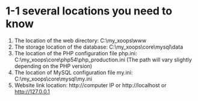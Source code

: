 # 1-1 several locations you need to know



1. The location of the web directory: C:\my\_xoops\www
2. The storage location of the database: C:\my\_xoops\core\mysql\data
3. The location of the PHP configuration file php.ini: C:\my\_xoops\core\php54\php\_production.ini \(The path will vary slightly depending on the PHP version\)
4. The location of MySQL configuration file my.ini: C:\my\_xoops\core\mysql\my.ini
5. Website link location: http://computer IP or http://localhost or http://127.0.0.1

